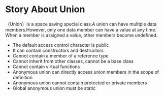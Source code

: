 # Story About Union




   

（Union）is a space saving special class.A union can have multiple data members.However, only one data member can have a value at any time. When a member is assigned a value, other members become undefined.

- The default access control character is public
- It can contain constructors and destructors
- Cannot contain a member of a reference type
- Cannot inherit from other classes, cannot be a base class
- Cannot contain virtual functions
- Anonymous union can directly access union members in the scope of definition
- Anonymous union cannot contain protected or private members
- Global anonymous union must be static


